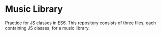 # Music Library

Practice for JS classes in ES6. This repository consists of three files, each containing JS classes, for a music library.
